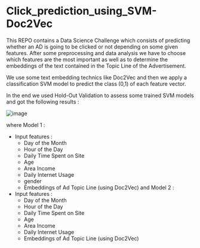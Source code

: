 # Click_prediction_using_SVM-Doc2Vec

This REPO contains a Data Science Challenge which consists of predicting whether an AD is going to be clicked or not depending on some given features. After some preprocessing and data analysis we have to choose which features are the most important as well as to determine the embeddings of the text contained in the Topic Line of the Advertisement. 

We use some text embedding technics like Doc2Vec and then we apply a classification SVM model to predict the class (0,1) of each feature vector.

In the end we used Hold-Out Validation to assess some trained SVM models and got the following results :

![image](https://user-images.githubusercontent.com/85687148/126534497-c1956a73-16e8-402f-8985-da796a405200.png)

where Model 1 : 
  - Input features :
    * Day of the Month
    * Hour of the Day
    * Daily Time Spent on Site
    * Age
    * Area Income
    * Daily Internet Usage
    * gender
    * Embeddings of Ad Topic Line (using Doc2Vec)
and Model 2 :
  - Input features :
    * Day of the Month
    * Hour of the Day
    * Daily Time Spent on Site
    * Age
    * Area Income
    * Daily Internet Usage
    * Embeddings of Ad Topic Line (using Doc2Vec)
    
